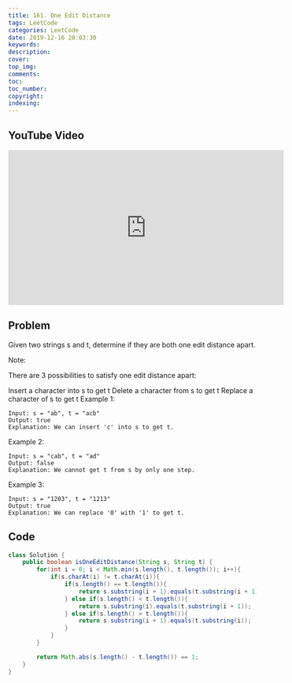 ```yaml
---
title: 161. One Edit Distance
tags: LeetCode
categories: LeetCode
date: 2019-12-16 20:03:30
keywords:
description:
cover:
top_img:
comments:
toc:
toc_number:
copyright:
indexing:
---
```

## YouTube Video
<iframe width="560" height="315" src="https://www.youtube.com/embed/nDstaiEUljY" frameborder="0" allow="accelerometer; autoplay; encrypted-media; gyroscope; picture-in-picture" allowfullscreen></iframe>

## Problem
Given two strings s and t, determine if they are both one edit distance apart.

Note: 

There are 3 possibilities to satisfy one edit distance apart:

Insert a character into s to get t
Delete a character from s to get t
Replace a character of s to get t
Example 1:
```
Input: s = "ab", t = "acb"
Output: true
Explanation: We can insert 'c' into s to get t.
```
Example 2:
```
Input: s = "cab", t = "ad"
Output: false
Explanation: We cannot get t from s by only one step.
```
Example 3:
```
Input: s = "1203", t = "1213"
Output: true
Explanation: We can replace '0' with '1' to get t.
```


## Code
```java
class Solution {
    public boolean isOneEditDistance(String s, String t) {
        for(int i = 0; i < Math.min(s.length(), t.length()); i++){
            if(s.charAt(i) != t.charAt(i)){
                if(s.length() == t.length()){
                    return s.substring(i + 1).equals(t.substring(i + 1));
                } else if(s.length() < t.length()){
                    return s.substring(i).equals(t.substring(i + 1));
                } else if(s.length() > t.length()){
                    return s.substring(i + 1).equals(t.substring(i));
                }
            }
        }

        return Math.abs(s.length() - t.length()) == 1;
    }
}
```